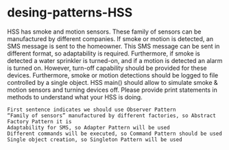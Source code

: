 # desing-patterns-HSS


HSS has smoke and motion sensors. These family of sensors can be manufactured by different companies. If
smoke or motion is detected, an SMS message is sent to the homeowner. This SMS message can be sent in
different format, so adaptability is required. Furthermore, if smoke is detected a water sprinkler is turned-on,
and if a motion is detected an alarm is turned on. However, turn-off capability should be provided for these
devices. Furthermore, smoke or motion detections should be logged to file controlled by a single object.
HSS main() should allow to simulate smoke & motion sensors and turning devices off. Please provide print
statements in methods to understand what your HSS is doing.


    First sentence indicates we should use Observer Pattern
    “Family of sensors” manufactured by different factories, so Abstract Factory Pattern it is
    Adaptability for SMS, so Adapter Pattern will be used
    Different commands will be executed, so Command Pattern should be used
    Single object creation, so Singleton Pattern will be used

